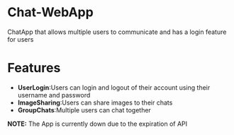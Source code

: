 # Chat-WebApp
ChatApp that allows multiple users to communicate and has a login feature for users
# Features
- **UserLogin**:Users can login and logout of their account using their username and password
- **ImageSharing**:Users can share images to their chats
- **GroupChats**:Multiple users can chat together

  
**NOTE:** The App is currently down due to the expiration of API
